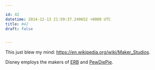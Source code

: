 ```yaml
---

id: 42
datetime: 2014-12-13 21:59:37.249652 +0000 UTC
title: #42
draft: false


---
```


This just blew my mind: https://en.wikipedia.org/wiki/Maker_Studios.

Disney employs the makers of [ERB](http://www.epicrapbattlesofhistory.com/) and [PewDiePie](https://en.wikipedia.org/wiki/PewDiePie).
